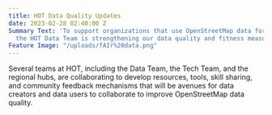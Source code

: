 ```yaml
---
title: HOT Data Quality Updates
date: 2023-02-28 02:40:00 Z
Summary Text: 'To support organizations that use OpenStreetMap data for disaster response,
  the HOT Data Team is strengthening our data quality and fitness measures. '
Feature Image: "/uploads/fAIr%20data.png"
---
```


Several teams at HOT, including the Data Team, the Tech Team, and the regional hubs, are collaborating to develop resources, tools, skill sharing, and community feedback mechanisms that will be avenues for data creators and data users to collaborate to improve OpenStreetMap data quality.